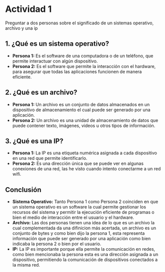 # Actividad 1
Preguntar a dos personas sobre el significado de un sistemas operativo, archivo y una ip 

## 1. ¿Qué es un sistema operativo?
- **Persona 1:** Es el software de una computadora o de un teléfono, que permite interactuar con algún dispositivo.
- **Persona 2:** Es el software que permite la interacción con el hardware, para asegurar que todas las aplicaciones funcionen de manera eficiente.

## 2. ¿Qué es un archivo?
- **Persona 1:** Un archivo es un conjunto de datos almacenados en un dispositivo de almacenamiento el cual puede ser generado por una aplicación.
- **Persona 2:** Un archivo es una unidad de almacenamiento de datos que puede contener texto, imágenes, videos u otros tipos de información.

## 3. ¿Qué es una IP?
- **Persona 1:** La IP es una etiqueta numérica asignada a cada dispositivo en una red que permite identificarlo.
- **Persona 2:** Es una dirección única que se puede ver en algunas conexiones de una red, las he visto cuando intento conectarme a un red wifi.

## Conclusión
- **Sistema Operativo:** Tanto Persona 1 como Persona 2 coinciden en que un sistema operativo es un software la cual permite gestionar los recursos del sistema y permitir la ejecución eficiente de programas o bien el medio de interacción entre el usuario y el hardware.
- **Archivo:** Las dos personas tienen una idea de lo que es un archivo la cual complementada da una difinicion más acertada, un archivo es un conjunto de bytes y como bien dijo la persona 1, esta representa información que puede ser generado por una aplicación como bien indicaba la persona 2 o bien por el usuario.
- **IP:** La IP es importante porque ella permite la comunicación en redes, como bien mencionaba la persona esta es una dirección asignada a un dispositivo, permitiendo la comunicación de dispositivos conectados a la misma red.